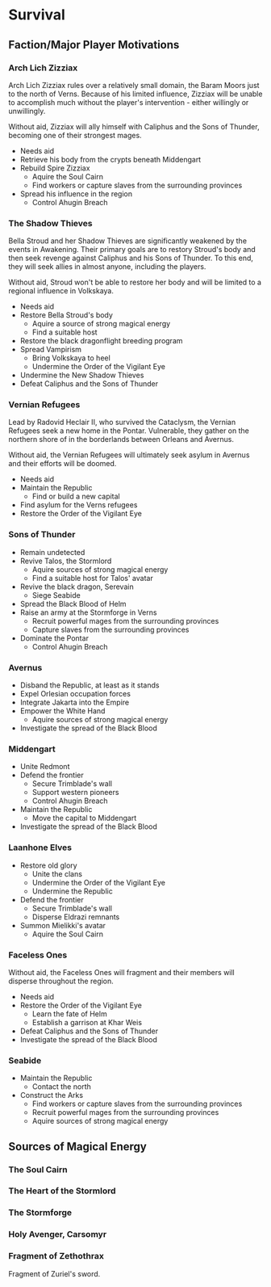 # Survival

## Faction/Major Player Motivations

### Arch Lich Zizziax
Arch Lich Zizziax rules over a relatively small domain, the Baram Moors just to the north of Verns. Because of his limited influence, Zizziax will be unable to accomplish much without the player's intervention - either willingly or unwillingly.

Without aid, Zizziax will ally himself with Caliphus and the Sons of Thunder, becoming one of their strongest mages.

* Needs aid
* Retrieve his body from the crypts beneath Middengart
* Rebuild Spire Zizziax
    * Aquire the Soul Cairn
    * Find workers or capture slaves from the surrounding provinces
* Spread his influence in the region
    * Control Ahugin Breach

### The Shadow Thieves
Bella Stroud and her Shadow Thieves are significantly weakened by the events in Awakening. Their primary goals are to restory Stroud's body and then seek revenge against Caliphus and his Sons of Thunder. To this end, they will seek allies in almost anyone, including the players.

Without aid, Stroud won't be able to restore her body and will be limited to a regional influence in Volkskaya.

* Needs aid
* Restore Bella Stroud's body
    * Aquire a source of strong magical energy
    * Find a suitable host
* Restore the black dragonflight breeding program
* Spread Vampirism
    * Bring Volkskaya to heel
    * Undermine the Order of the Vigilant Eye
* Undermine the New Shadow Thieves
* Defeat Caliphus and the Sons of Thunder

### Vernian Refugees
Lead by Radovid Heclair II, who survived the Cataclysm, the Vernian Refugees seek a new home in the Pontar. Vulnerable, they gather on the northern shore of <VERNS LAKE> in the borderlands between Orleans and Avernus.

Without aid, the Vernian Refugees will ultimately seek asylum in Avernus and their efforts will be doomed. 

* Needs aid
* Maintain the Republic
    * Find or build a new capital
* Find asylum for the Verns refugees
* Restore the Order of the Vigilant Eye

### Sons of Thunder
* Remain undetected
* Revive Talos, the Stormlord
    * Aquire sources of strong magical energy
    * Find a suitable host for Talos' avatar
* Revive the black dragon, Serevain
    * Siege Seabide
* Spread the Black Blood of Helm
* Raise an army at the Stormforge in Verns
    * Recruit powerful mages from the surrounding provinces
    * Capture slaves from the surrounding provinces
* Dominate the Pontar
    * Control Ahugin Breach

### Avernus
* Disband the Republic, at least as it stands
* Expel Orlesian occupation forces
* Integrate Jakarta into the Empire
* Empower the White Hand
    * Aquire sources of strong magical energy
* Investigate the spread of the Black Blood

### Middengart
* Unite Redmont
* Defend the frontier
    * Secure Trimblade's wall
    * Support western pioneers
    * Control Ahugin Breach
* Maintain the Republic
    * Move the capital to Middengart
* Investigate the spread of the Black Blood

### Laanhone Elves
* Restore old glory
    * Unite the clans
    * Undermine the Order of the Vigilant Eye
    * Undermine the Republic
* Defend the frontier
    * Secure Trimblade's wall
    * Disperse Eldrazi remnants
* Summon Mielikki's avatar
    * Aquire the Soul Cairn

### Faceless Ones
Without aid, the Faceless Ones will fragment and their members will disperse throughout the region.

* Needs aid
* Restore the Order of the Vigilant Eye
    * Learn the fate of Helm
    * Establish a garrison at Khar Weis
* Defeat Caliphus and the Sons of Thunder
* Investigate the spread of the Black Blood

### Seabide
* Maintain the Republic
    * Contact the north
* Construct the Arks
    * Find workers or capture slaves from the surrounding provinces
    * Recruit powerful mages from the surrounding provinces
    * Aquire sources of strong magical energy

## Sources of Magical Energy

### The Soul Cairn

### The Heart of the Stormlord

### The Stormforge

### Holy Avenger, Carsomyr

### Fragment of Zethothrax
Fragment of Zuriel's sword.